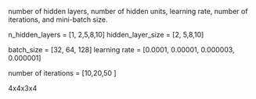 number of hidden layers, number of hidden units, learning rate,
number of iterations, and mini-batch size.

n_hidden_layers = [1, 2,5,8,10]
hidden_layer_size = [2, 5,8,10]

batch_size = [32, 64, 128]
learning rate = [0.0001, 0.00001, 0.000003, 0.000001]

number of iterations = [10,20,50 ]

4x4x3x4
